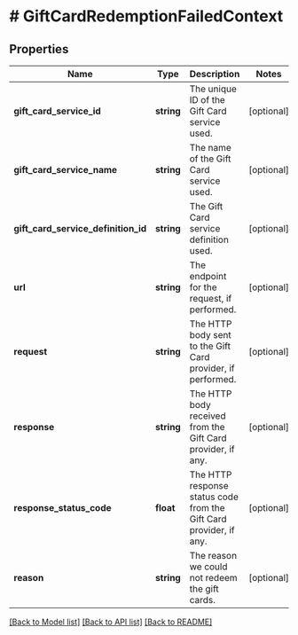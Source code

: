 # # GiftCardRedemptionFailedContext

## Properties

Name | Type | Description | Notes
------------ | ------------- | ------------- | -------------
**gift_card_service_id** | **string** | The unique ID of the Gift Card service used. | [optional]
**gift_card_service_name** | **string** | The name of the Gift Card service used. | [optional]
**gift_card_service_definition_id** | **string** | The Gift Card service definition used. | [optional]
**url** | **string** | The endpoint for the request, if performed. | [optional]
**request** | **string** | The HTTP body sent to the Gift Card provider, if performed. | [optional]
**response** | **string** | The HTTP body received from the Gift Card provider, if any. | [optional]
**response_status_code** | **float** | The HTTP response status code from the Gift Card provider, if any. | [optional]
**reason** | **string** | The reason we could not redeem the gift cards. | [optional]

[[Back to Model list]](../../README.md#models) [[Back to API list]](../../README.md#endpoints) [[Back to README]](../../README.md)
